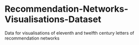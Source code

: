 # Recommendation-Networks-Visualisations-Dataset
Data for visualisations of eleventh and twelfth century letters of recommendation networks
